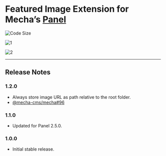 Featured Image Extension for Mecha&rsquo;s [Panel](https://github.com/mecha-cms/mecha)
======================================================================================

![Code Size](https://img.shields.io/github/languages/code-size/mecha-cms/x.panel.image?color=%23444&style=for-the-badge)

![1](https://user-images.githubusercontent.com/1669261/104103665-fe20b480-52d5-11eb-8f9e-254ef92d0671.png)

![2](https://user-images.githubusercontent.com/1669261/104103668-ff51e180-52d5-11eb-87d2-cf8bb08281cf.png)

---

Release Notes
-------------

### 1.2.0

 - Always store image URL as path relative to the root folder.
 - [@mecha-cms/mecha#96](https://github.com/mecha-cms/mecha/issues/96)

### 1.1.0

 - Updated for Panel 2.5.0.

### 1.0.0

 - Initial stable release.